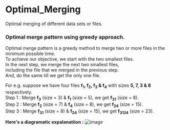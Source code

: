 # Optimal_Merging
Optimal merging of different data sets or files.

### Optimal merge pattern using greedy approach.

Optimal merge pattern is a greedy method to merge two or more files in the minimum possible time. \
To achieve our objective, we start with the two smallest files. \
In the next step, we merge the next two smallest files, \
including the file that we merged in the previous step.\
And, do the same till we get the only one file. 

For e.g. suppose we have four files **f<sub>1</sub>, f<sub>2</sub>, f<sub>3</sub> & f<sub>4</sub>** with sizes **5, 7, 3 & 8** respectively.\
Step 1 : Merge **f<sub>3</sub>** (size = 3) & **f<sub>1</sub>** (size = 5), we get **f<sub>31</sub>** (size = 8).\
Step 2 : Merge **f<sub>2</sub>** (size = 7) & **f<sub>4</sub>** (size = 8), we get **f<sub>24</sub>** (size = 15).\
Step 3 : Merge **f<sub>31</sub>** (size = 8) & **f<sub>24</sub>** (size = 15), we get **f<sub>3124</sub>** (size = 23).

**Here's a diagramatic expalanatiion :**
![image](https://user-images.githubusercontent.com/58243776/113467721-8096bb80-9462-11eb-9c8e-128d1169a91b.png)

